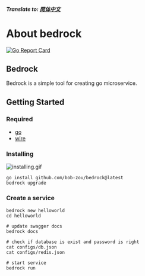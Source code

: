 ##### Translate to: [简体中文](README_zh.md)

# About bedrock

[![Go Report Card](https://goreportcard.com/badge/github.com/bob-zou/bedrock)](https://goreportcard.com/report/github.com/bob-zou/bedrock)

## Bedrock
Bedrock is a simple tool for creating go microservice.

## Getting Started
### Required
- [go](https://go.dev)
- [wire](https://github.com/google/wire)

### Installing
![installing.gif](https://cdn.jsdelivr.net/gh/bob-zou/bedrock/assets/images/installing.gif)
```shell
go install github.com/bob-zou/bedrock@latest
bedrock upgrade
```

### Create a service
```shell
bedrock new helloworld
cd helloworld

# update swagger docs
bedrock docs

# check if database is exist and password is right
cat configs/db.json
cat configs/redis.json

# start service
bedrock run
```
